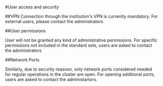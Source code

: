 #User access and security

##VPN
Connection through the institution's VPN is currenlty mandatory. For external users, please contact the administrators

##User permissions

User will not be granted any kind of administrative permissions. For specific permissions not included in the standard sets, users are asked to contact the administrators

##Network Ports

Similarly, due to security reasosn, only network ports considered needed for regular operations in the cluster are open. For opening additional ports, users are asked to contact the administartors.

